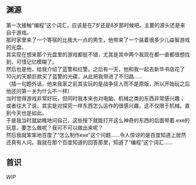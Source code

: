 ## 渊源

第一次接触“编程”这个词汇，应该是在7岁还是8岁那时候吧。主要的源头还是来自于游戏。  
那时家里来了一个寄宿的比我大一点的男生，他带来了一个装着很多少儿益智游戏的光盘。  
其实现在想来那个光盘里的游戏都挺不错，尤其是其中两个我现在都一直都很想找到，可惜记忆模糊了。  
然后也是他，给我介绍了蓝警和红警。之后有一天，他和我一起去新华书店花了10元的天额巨款买了蓝警的光碟，从此把我带进了不归路……  
（插一句题外话，他来我家之前其实玩的是战争狂人而不是原版，所以开始玩之后他还问第一关为什么不一样）  
当时觉得游戏非常好玩，但同时我本来也对电脑、机械之类的东西非常感兴趣；  
或者往大了说，其实是对探究一样东西怎么运作的很感兴趣，这不仅限于机械。直到今天也是如此。  
于是我当时就幼稚地问自己，这些按下就能打开这么神奇的东西的后面带着.exe的玩意，要怎么做呢？我可不可以做出来呢？  
然后我就笨笨地百度了“怎么制作exe”这个问题……令人惊讶的是百度知道上居然还真有人问。我就在那个百度知道的回答那里，知道了“编程”这个词汇……

## 首识

_WIP_  
